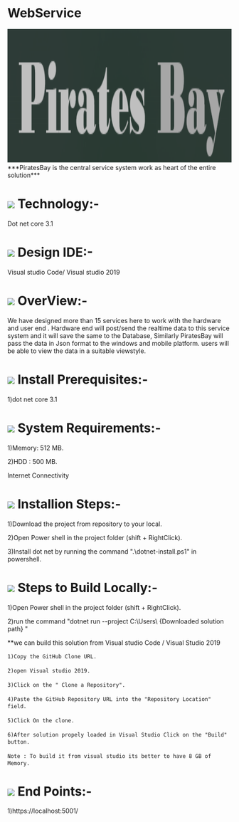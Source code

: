 # WebService  
<img width="960" style="align-content: center;" height="300" src="https://github.com/GangOf7/WebServiceBackend/blob/master/Banner.png?raw=true"/>
***PiratesBay is the central service system work as heart of the entire solution***

# <img src="https://img.icons8.com/dotty/80/000000/relay-home-automation.png"/> Technology:-
Dot net core 3.1 

# <img src="https://img.icons8.com/cotton/64/000000/laptop-coding.png"/> Design IDE:-
Visual studio Code/ Visual studio 2019

# <img src="https://img.icons8.com/nolan/96/futures.png"/> OverView:-

We have designed more than 15 services here to work with the hardware and user end . 
Hardware end will post/send the realtime data to this service system and it will save the same to the Database,
Similarly PiratesBay will pass the data in Json format to the windows and mobile platform.
users will be able to view the data in a suitable viewstyle.

# <img src="https://img.icons8.com/fluent/96/000000/requirement.png"/> Install Prerequisites:-
  1)dot net core 3.1
  
# <img src="https://img.icons8.com/nolan/96/system-task.png"/>  System Requirements:-
  
  1)Memory: 512 MB.
  
  2)HDD : 500 MB.
  
  Internet Connectivity
  
# <img src="https://img.icons8.com/cotton/64/000000/installing-updates.png"/> Installion Steps:-

  1)Download the project from repository to your local.
  
  2)Open Power shell in the project folder (shift + RightClick).
  
  3)Install dot net by running the command ".\dotnet-install.ps1"  in powershell.
  
# <img src="https://img.icons8.com/officel/80/000000/code.png"/> Steps to Build Locally:- 

  1)Open Power shell in the project folder (shift + RightClick).
  
  2)run the command "dotnet run --project C:\Users\ {Downloaded solution path} "
  
  **we can build this solution from Visual studio Code / Visual Studio 2019
  
    1)Copy the GitHub Clone URL.
    
    2)open Visual studio 2019.
    
    3)Click on the " Clone a Repository".
    
    4)Paste the GitHub Repository URL into the "Repository Location" field.
    
    5)Click On the clone.
    
    6)After solution propely loaded in Visual Studio Click on the "Build" button.
    
    Note : To build it from visual studio its better to have 8 GB of Memory.
    
  
# <img src="https://img.icons8.com/nolan/96/code.png"/> End Points:-

  1)https://localhost:5001/
  
  
  

  

